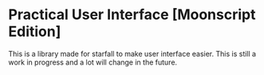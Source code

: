 # Practical User Interface [Moonscript Edition]

This is a library made for starfall to make user interface easier. This is still a work in progress and a lot will change in the future.
